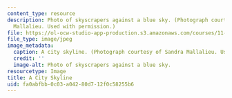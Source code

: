 ```yaml
---
content_type: resource
description: Photo of skyscrapers against a blue sky. (Photograph courtesy of Sandra
  Mallalieu. Used with permission.)
file: https://ol-ocw-studio-app-production.s3.amazonaws.com/courses/11-949-cities-in-conflict-theory-and-practice-fall-2003/fa0abfbb0c03a04280d712f0c58255b6_11-949f03.jpg
file_type: image/jpeg
image_metadata:
  caption: A city skyline. (Photograph courtesy of Sandra Mallalieu. Used with permission.)
  credit: ''
  image-alt: Photo of skyscrapers against a blue sky.
resourcetype: Image
title: A City Skyline
uid: fa0abfbb-0c03-a042-80d7-12f0c58255b6
---
```

